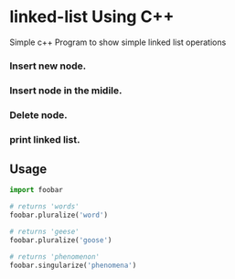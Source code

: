 # linked-list Using C++
Simple c++ Program to show simple linked list operations
### Insert new node.
### Insert node in the midile.
### Delete node.
### print linked list.


## Usage

```python
import foobar

# returns 'words'
foobar.pluralize('word')

# returns 'geese'
foobar.pluralize('goose')

# returns 'phenomenon'
foobar.singularize('phenomena')
```
